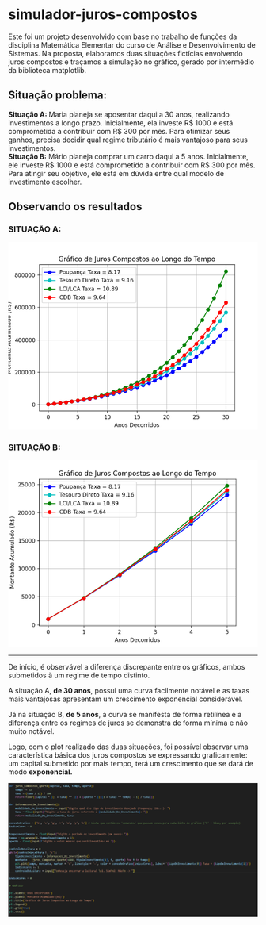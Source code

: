 # simulador-juros-compostos

Este foi um projeto desenvolvido com base no trabalho de funções da disciplina Matemática Elementar do curso de Análise e Desenvolvimento de Sistemas. Na proposta, elaboramos duas situações fictícias envolvendo juros compostos e traçamos a simulação no gráfico, gerado por intermédio da biblioteca matplotlib.

<h2> Situação problema: </h2>

<span>
<strong>Situação A: </strong>Maria planeja se aposentar daqui a 30 anos, realizando investimentos a longo prazo. Inicialmente, ela investe R$ 1000 e está comprometida a contribuir com R$ 300 por mês. Para otimizar seus ganhos, precisa decidir qual regime tributário é mais vantajoso para seus investimentos.
</span>

<br>

<span>
<strong>Situação B:</strong> Mário planeja comprar um carro daqui a 5 anos. Inicialmente, ele investe R$ 1000 e está comprometido a contribuir com R$ 300 por mês. Para atingir seu objetivo, ele está em dúvida entre qual modelo de investimento escolher. 
</span>

<br>


<h2>Observando os resultados</h2>

<h3> SITUAÇÃO A: </h3>
<img src = "situacaoA.png">

<h3> SITUAÇÃO B: </h3>
<img src = "situacaoB.png">

<br>
<hr>

<span>De início, é observável a diferença discrepante entre os gráficos, ambos submetidos à um regime de tempo distinto. 

<span> A situação A, <strong> de 30 anos</strong>, possui uma curva facilmente notável e as taxas mais vantajosas apresentam um crescimento exponencial considerável.</span> 

<span>Já na situação B, <strong>de 5 anos</strong>, a curva se manifesta de forma retilínea e a diferença entre os regimes de juros se demonstra de forma mínima e não muito notável.</span>

<span>Logo, com o plot realizado das duas situações, foi possível observar uma característica básica dos juros compostos se expressando graficamente: um capital submetido por mais tempo, terá um crescimento que se dará de modo <strong>exponencial.</strong> </span>

<img src = "codigo.png">